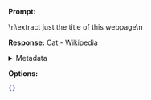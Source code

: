 **Prompt:**
<!DOCTYPE html>
<html class="client-nojs vector-feature-language-in-header-enabled vector-feature-language-in-main-page-header-disabled vector-feature-sticky-header-disabled vector-feature-page-tools-pinned-disabled vector-feature-toc-pinned-enabled vector-feature-main-menu-pinned-disabled vector-feature-limited-width-clientpref-1 vector-feature-limited-width-content-enabled vector-feature-zebra-design-disabled vector-feature-custom-font-size-clientpref-disabled" lang="en" dir="ltr">
<head>
<meta charset="UTF-8">
<title>Cat - Wikipedia</title>
 \n\extract just the title of this webpage\n

**Response:**
Cat - Wikipedia

<details><summary>Metadata</summary>

- Duration: 946 ms
- Datetime: 2023-09-06T10:12:21.388375
- Model: gpt-3.5-turbo-0613

</details>

**Options:**
```json
{}
```

